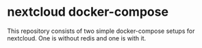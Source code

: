 # nextcloud docker-compose

This repository consists of two simple docker-compose setups for nextcloud.
One is without redis and one is with it.